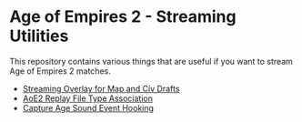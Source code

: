 # Age of Empires 2 - Streaming Utilities

This repository contains various things that are useful if you want to stream Age of Empires 2 matches.

- [Streaming Overlay for Map and Civ Drafts](aoe2cm-obs)
- [AoE2 Replay File Type Association](aoe2record-association)
- [Capture Age Sound Event Hooking](cade-hooking)
